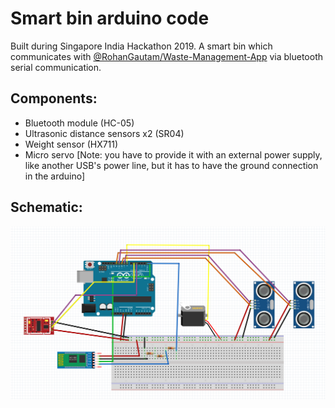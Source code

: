 # Smart bin arduino code 
Built during Singapore India Hackathon 2019. A smart bin which communicates with [@RohanGautam/Waste-Management-App](https://github.com/RohanGautam/Waste-Management-App) via bluetooth serial communication.

## Components:
* Bluetooth module (HC-05)
* Ultrasonic distance sensors x2 (SR04)
* Weight sensor (HX711)
* Micro servo [Note: you have to provide it with an external power supply, like another USB's power line, but it has to have the ground connection in the arduino]

## Schematic:
![schematic](./bluetooth-schematic.png)
